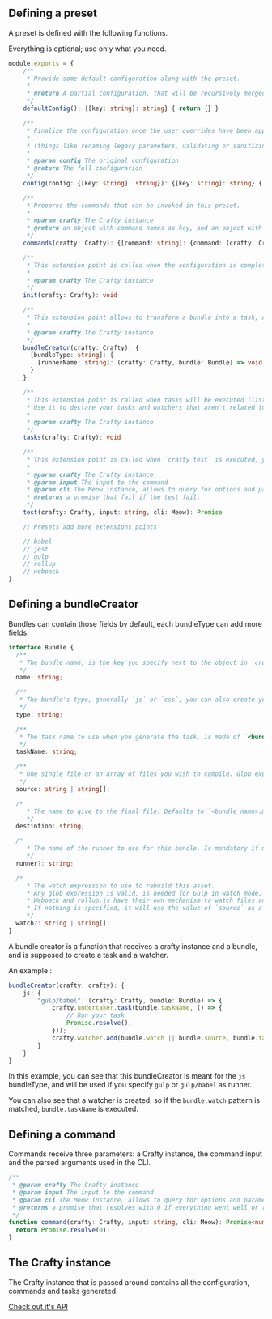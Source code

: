 ## Defining a preset

A preset is defined with the following functions.

Everything is optional; use only what you need.

```typescript
module.exports = {
    /**
     * Provide some default configuration along with the preset.
     *
     * @return A partial configuration, that will be recursively merged in the existing configuration
     */
    defaultConfig(): {[key: string]: string} { return {} }

    /**
     * Finalize the configuration once the user overrides have been applied.
     *
     * (things like renaming legacy parameters, validating or sanitizing values can be done here)
     *
     * @param config The original configuration
     * @return The full configuration
     */
    config(config: {[key: string]: string}): {[key: string]: string} { return config; }

    /**
     * Prepares the commands that can be invoked in this preset.
     *
     * @param crafty The Crafty instance
     * @return an object with command names as key, and an object with "command" and "description" as keys
     */
    commands(crafty: Crafty): {[command: string]: {command: (crafty: Crafty, input: string, cli: Meow) => Promise<number>, description: string}} { return {} }

    /**
     * This extension point is called when the configuration is complete, you can use this if you need to initialize something that will be needed later by your preset
     *
     * @param crafty The Crafty instance
     */
    init(crafty: Crafty): void

    /**
     * This extension point allows to transform a bundle into a task, any preset can define one or more bundle creators
     *
     * @param crafty The Crafty instance
     */
    bundleCreator(crafty: Crafty): {
      [bundleType: string]: {
        [runnerName: string]: (crafty: Crafty, bundle: Bundle) => void
      }
    }

    /**
     * This extension point is called when tasks will be executed (listing, running or watching).
     * Use it to declare your tasks and watchers that aren't related to bundles.
     *
     * @param crafty The Crafty instance
     */
    tasks(crafty: Crafty): void

    /**
     * This extension point is called when `crafty test` is executed, you can run your test runner at this time and return with a Promise.
     *
     * @param crafty The Crafty instance
     * @param input The input to the command
     * @param cli The Meow instance, allows to query for options and parameters
     * @returns a promise that fail if the test fail.
     */
    test(crafty: Crafty, input: string, cli: Meow): Promise

    // Presets add more extensions points

    // babel
    // jest
    // gulp
    // rollup
    // webpack
}
```

## Defining a bundleCreator

Bundles can contain those fields by default, each bundleType can add more fields.

```typescript
interface Bundle {
  /**
   * The bundle name, is the key you specify next to the object in `crafty.config.js`
   */
  name: string;

  /**
   * The bundle's type, generally `js` or `css`, you can also create your own types.
   */
  type: string;

  /**
   * The task name to use when you generate the task, is made of `<bundle.type>_<bundle.name>`
   */
  taskName: string;

  /**
   * One single file or an array of files you wish to compile. Glob expressions are valid.
   */
  source: string | string[];

  /*
     * The name to give to the final file. Defaults to `<bundle_name>.min.<bundle_type>`
     */
  destintion: string;

  /*
     * The name of the runner to use for this bundle. Is mandatory if more than one runner is loaded
     */
  runner?: string;

  /*
     * The watch expression to use to rebuild this asset.
     * Any glob expression is valid, is needed for Gulp in watch mode.
     * Webpack and rollup.js have their own mechanism to watch files and don't need this option.
     * If nothing is specified, it will use the value of `source` as a watch expression
     */
  watch?: string | string[];
}
```

A bundle creator is a function that receives a crafty instance and a bundle, and is supposed to create a task and a watcher.

An example :

```typescript
bundleCreator(crafty: crafty): {
    js: {
        "gulp/babel": (crafty: Crafty, bundle: Bundle) => {
            crafty.undertaker.task(bundle.taskName, () => {
                // Run your task
                Promise.resolve();
            }));
            crafty.watcher.add(bundle.watch || bundle.source, bundle.taskName);
        }
    }
}
```

In this example, you can see that this bundleCreator is meant for the `js` bundleType, and will be used if you specify `gulp` or `gulp/babel` as runner.

You can also see that a watcher is created, so if the `bundle.watch` pattern is matched, `bundle.taskName` is executed.

## Defining a command

Commands receive three parameters: a Crafty instance, the command input and the parsed arguments used in the CLI.

```typescript
/**
 * @param crafty The Crafty instance
 * @param input The input to the command
 * @param cli The Meow instance, allows to query for options and parameters
 * @returns a promise that resolves with 0 if everything went well or rejects with a non 0 exit code
 */
function command(crafty: Crafty, input: string, cli: Meow): Promise<number> {
  return Promise.resolve(0);
}
```

## The Crafty instance

The Crafty instance that is passed around contains all the configuration, commands and tasks generated.

[Check out it's API](The_Crafty_instance.md)
